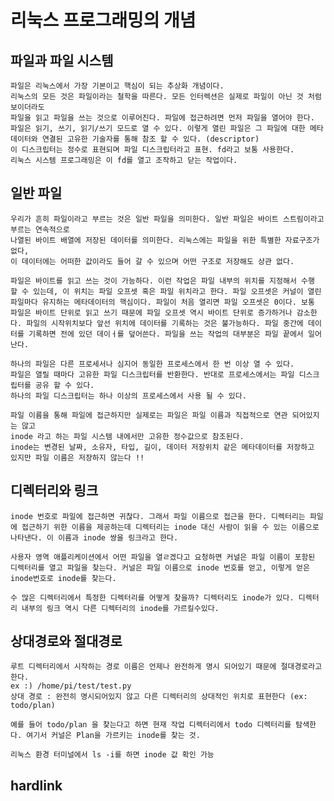 # 리눅스 프로그래밍의 개념

## 파일과 파일 시스템
    파일은 리눅스에서 가장 기본이고 핵심이 되는 추상화 개념이다.
    리눅스의 모든 것은 파일이라는 철학을 따른다. 모든 인터렉션은 실제로 파일이 아닌 것 처럼 보이더라도
    파일을 읽고 파일을 쓰는 것으로 이루어진다. 파일에 접근하려면 먼저 파일을 열어야 한다.
    파일은 읽기, 쓰기, 읽기/쓰기 모드로 열 수 있다. 이렇게 열린 파일은 그 파일에 대한 메타데이터와 연결된 고유한 기술자를 통해 참조 할 수 있다. (descriptor)
    이 디스크립터는 정수로 표현되며 파일 디스크립터라고 표현. fd라고 보통 사용한다.
    리눅스 시스템 프로그래밍은 이 fd를 열고 조작하고 닫는 작업이다.

## 일반 파일

    우리가 흔히 파일이라고 부르는 것은 일반 파일을 의미한다. 일반 파일은 바이트 스트림이라고 부르는 연속적으로
    나열된 바이트 배열에 저장된 데이터를 의미한다. 리눅스에는 파일을 위한 특별한 자료구조가 없다,
    이 데이터에는 어떠한 값이라도 들어 갈 수 있으며 어떤 구조로 저장해도 상관 없다.
    
    파일은 바이트를 읽고 쓰는 것이 가능하다. 이런 작업은 파일 내부의 위치를 지정해서 수행 할 수 있는데, 이 위치는 파일 오프셋 혹은 파일 위치라고 한다. 파일 오프셋은 커널이 열린 파일마다 유지하는 메타데이터의 핵심이다. 파일이 처음 열리면 파일 오프셋은 0이다. 보통 파일은 바이트 단위로 읽고 쓰기 때문에 파일 오프셋 역시 바이트 단위로 증가하거나 감소한다. 파일의 시작위치보다 앞선 위치에 데이터를 기록하는 것은 불가능하다. 파일 중간에 데이터를 기록하면 전에 있던 데이ㅓ를 덮어쓴다. 파일을 쓰는 작업의 대부분은 파일 끝에서 일어난다.

    하나의 파일은 다른 프로세서나 심지어 동일한 프로세스에서 한 번 이상 열 수 있다.
    파일은 열릴 때마다 고유한 파일 디스크립터를 반환한다. 반대로 프로세스에서는 파일 디스크립터를 공유 할 수 있다.
    하나의 파일 디스크립터는 하나 이상의 프로세스에서 사용 될 수 있다. 

    파일 이름을 통해 파일에 접근하지만 실제로는 파일은 파일 이름과 직접적으로 연관 되어있지는 않고
    inode 라고 하는 파일 시스템 내에서만 고유한 정수값으로 참조된다.
    inode는 변경된 날짜, 소유자, 타입, 길이, 데이터 저장위치 같은 메타데이터를 저장하고 있지만 파일 이름은 저장하지 않는다 !!

## 디렉터리와 링크

    inode 번호로 파일에 접근하면 귀찮다. 그래서 파일 이름으로 접근을 한다. 디렉터리는 파일에 접근하기 위한 이름을 제공하는데 디렉터리는 inode 대신 사람이 읽을 수 있는 이름으로 나타낸다. 이 이름과 inode 쌍을 링크라고 한다.

    사용자 영역 애플리케이션에서 어떤 파일을 열ㄹ겠다고 요청하면 커널은 파일 이름이 포함된 디렉터리를 열고 파일을 찾는다. 커널은 파일 이름으로 inode 번호를 얻고, 이렇게 얻은 inode번호로 inode를 찾는다.

    수 많은 디렉터리에서 특정한 디렉터리를 어떻게 찾을까? 디렉터리도 inode가 있다. 디렉터리 내부의 링크 역시 다른 디렉터리의 inode를 가르킬수있다. 

## 상대경로와 절대경로
    루트 디렉터리에서 시작하는 경로 이름은 언제나 완전하게 명시 되어있기 때문에 절대경로라고 한다.
    ex :) /home/pi/test/test.py
    상대 경로 : 완전히 명시되어있지 않고 다른 디렉터리의 상대적인 위치로 표현한다 (ex: todo/plan)
    
    예를 들어 todo/plan 을 찾는다고 하면 현재 작업 디렉터리에서 todo 디렉터리를 탐색한다. 여기서 커널은 Plan을 가르키는 inode를 찾는 것.

` 리눅스 환경 터미널에서 ls -i를 하면 inode 값 확인 가능 `

## hardlink
